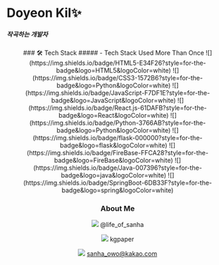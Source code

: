 
# Doyeon Kil✨
##### 작곡하는 개발자

<div style="text-align: center">
  ### 🛠 Tech Stack
  ##### - Tech Stack Used More Than Once
  ![](https://img.shields.io/badge/HTML5-E34F26?style=for-the-badge&logo=HTML5&logoColor=white)
  ![](https://img.shields.io/badge/CSS3-1572B6?style=for-the-badge&logo=Python&logoColor=white) 
  ![](https://img.shields.io/badge/JavaScript-F7DF1E?style=for-the-badge&logo=JavaScript&logoColor=white) 
  ![](https://img.shields.io/badge/React.js-61DAFB?style=for-the-badge&logo=React&logoColor=white) 
  ![](https://img.shields.io/badge/Python-3766AB?style=for-the-badge&logo=Python&logoColor=white) 
  ![](https://img.shields.io/badge/flask-000000?style=for-the-badge&logo=flask&logoColor=white) 
  ![](https://img.shields.io/badge/FireBase-FFCA28?style=for-the-badge&logo=FireBase&logoColor=white) 
  ![](https://img.shields.io/badge/Java-007396?style=for-the-badge&logo=java&logoColor=white) 
  ![](https://img.shields.io/badge/SpringBoot-6DB33F?style=for-the-badge&logo=spring&logoColor=white)

  ### About Me
  [![](https://img.shields.io/badge/Instagram-E4405F?style=for-the-badge&logo=instagram&logoColor=white)](https://www.instagram.com/life_of_sanha/) @life_of_sanha

  [![](https://img.shields.io/badge/Github-181717?style=for-the-badge&logo=github&logoColor=white)](https://github.com/kgpaper) kgpaper

  [![](https://img.shields.io/badge/KaKaoMail-181717?style=for-the-badge&logo=kakao&logoColor=white)](https://github.com/kgpaper) sanha_owo@kakao.com
</div>

